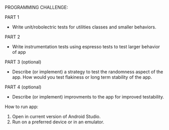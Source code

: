 PROGRAMMING CHALLENGE:

PART 1
- Write unit/robolectric tests for utilities classes and smaller behaviors.

PART 2
- Write instrumentation tests using espresso tests to test larger behavior of app

PART 3 (optional)
- Describe (or implement) a strategy to test the randomness aspect of the app. How would
you test flakiness or long term stability of the app.

PART 4 (optional)
- Describe (or implement) improvments to the app for improved testability.


How to run app:
1) Open in current version of Android Studio.
2) Run on a preferred device or in an emulator.
